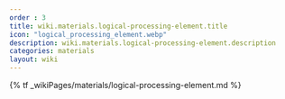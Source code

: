 ```yaml
---
order : 3
title: wiki.materials.logical-processing-element.title
icon: "logical_processing_element.webp"
description: wiki.materials.logical-processing-element.description
categories: materials
layout: wiki
---
```


{% tf _wikiPages/materials/logical-processing-element.md %}
